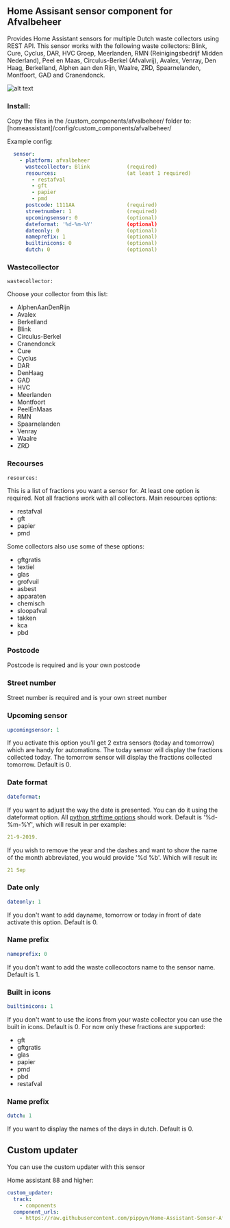 ## Home Assisant sensor component for Afvalbeheer

Provides Home Assistant sensors for multiple Dutch waste collectors using REST API.
This sensor works with the following waste collectors: Blink, Cure, Cyclus, DAR, HVC Groep, Meerlanden, RMN (Reinigingsbedrijf Midden Nederland), Peel en Maas, Circulus-Berkel (Afvalvrij), Avalex, Venray, Den Haag, Berkelland, Alphen aan den Rijn, Waalre, ZRD, Spaarnelanden, Montfoort, GAD and Cranendonck.

![alt text](https://github.com/pippyn/Home-Assisant-Sensor-Cure-Afvalbeheer/blob/master/example.png)

### Install:
Copy the files in the /custom_components/afvalbeheer/ folder to: [homeassistant]/config/custom_components/afvalbeheer/

Example config:

```yaml
  sensor:
    - platform: afvalbeheer
      wastecollector: Blink            (required)
      resources:                       (at least 1 required)
        - restafval
        - gft
        - papier
        - pmd
      postcode: 1111AA                 (required)
      streetnumber: 1                  (required)
      upcomingsensor: 0                (optional)
      dateformat: '%d-%m-%Y'           (optional)
      dateonly: 0                      (optional)
      nameprefix: 1                    (optional)
      builtinicons: 0                  (optional)
      dutch: 0                         (optional)
```
### Wastecollector
```
wastecollector:
```
Choose your collector from this list:
  - AlphenAanDenRijn
  - Avalex
  - Berkelland
  - Blink
  - Circulus-Berkel
  - Cranendonck
  - Cure
  - Cyclus
  - DAR
  - DenHaag
  - GAD
  - HVC
  - Meerlanden
  - Montfoort
  - PeelEnMaas
  - RMN
  - Spaarnelanden
  - Venray
  - Waalre
  - ZRD

### Recourses
```
resources:
```
This is a list of fractions you want a sensor for. At least one option is required. Not all fractions work with all collectors.
Main resources options:
  - restafval
  - gft
  - papier
  - pmd

Some collectors also use some of these options:
  - gftgratis
  - textiel
  - glas
  - grofvuil
  - asbest
  - apparaten
  - chemisch
  - sloopafval
  - takken
  - kca
  - pbd

### Postcode
Postcode is required and is your own postcode

### Street number
Street number is required and is your own street number

### Upcoming sensor
```yaml
upcomingsensor: 1
```
If you activate this option you'll get 2 extra sensors (today and tomorrow) which are handy for automations. 
The today sensor will display the fractions collected today.
The tomorrow sensor will display the fractions collected tomorrow.
Default is 0.

### Date format
```yaml
dateformat:
```
If you want to adjust the way the date is presented. You can do it using the dateformat option. All [python strftime options](http://strftime.org/) should work.
Default is '%d-%m-%Y', which will result in per example: 
```yaml
21-9-2019.
```
If you wish to remove the year and the dashes and want to show the name of the month abbreviated, you would provide '%d %b'. Which will result in: 
```yaml
21 Sep
```

### Date only
```yaml
dateonly: 1
```
If you don't want to add dayname, tomorrow or today in front of date activate this option. Default is 0.

### Name prefix
```yaml
nameprefix: 0
```
If you don't want to add the waste collecoctors name to the sensor name. Default is 1.

### Built in icons
```yaml
builtinicons: 1
```
If you don't want to use the icons from your waste collector you can use the built in icons. Default is 0.
For now only these fractions are supported:
- gft
- gftgratis
- glas
- papier
- pmd
- pbd
- restafval

### Name prefix
```yaml
dutch: 1
```
If you want to display the names of the days in dutch. Default is 0.

## Custom updater
You can use the custom updater with this sensor

Home assistant 88 and higher:
```yaml
custom_updater:
  track:
    - components
  component_urls:
    - https://raw.githubusercontent.com/pippyn/Home-Assistant-Sensor-Afvalbeheer/master/custom_components.json
```

